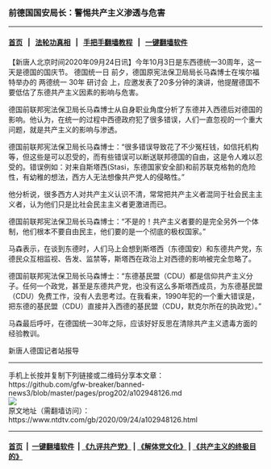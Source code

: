 ### 前德国国安局长：警惕共产主义渗透与危害
------------------------

#### [首页](https://github.com/gfw-breaker/banned-news3/blob/master/README.md) &nbsp;&nbsp;|&nbsp;&nbsp; [法轮功真相](https://github.com/begood0513/basic/blob/master/README.md)  &nbsp;&nbsp;|&nbsp;&nbsp; [手把手翻墙教程](https://github.com/gfw-breaker/guides/wiki)  &nbsp;&nbsp;|&nbsp;&nbsp; [一键翻墙软件](https://github.com/gfw-breaker/nogfw/blob/master/README.md)  



<div><div class="post_content" itemprop="articleBody">
 <p>
  【新唐人北京时间2020年09月24日讯】今年10月3日是东西德统一30周年，这一天是德国的国庆节。
  <ok href="https://www.ntdtv.com/gb/德国统一日.htm">
   德国统一日
  </ok>
  前夕，德国原宪法保卫局局长马森博士在埃尔福特举办的
  <ok href="https://www.ntdtv.com/gb/两德统一.htm">
   两德统一
  </ok>
  30年
  <ok href="https://www.ntdtv.com/gb/研讨会.htm">
   研讨会
  </ok>
  上，应邀发表了20多分钟的演讲，他提醒德国不要低估了东德共产主义因素的影响与危害。
 </p>
 <p>
  德国前联邦宪法保卫局长马森博士从自身职业角度分析了东德并入西德后对德国的影响。他认为，在统一的过程中西德政府犯了很多错误，人们一直忽视的一个重大问题，就是共产主义的影响与渗透。
 </p>
 <p>
  德国前联邦宪法保卫局长马森博士：“很多错误导致花了不少冤枉钱，如信托机构等，但这些是可以忍受的，而有些错误可以断送联邦德国的自由，这是令人难以忍受的。错误例如：对来自斯塔西(Stasi，东德国家安全部)和前苏联克格勃的危险性，有幼稚的想法，西方人无法想像共产党人的侵略性。”
 </p>
 <p>
  他分析说，很多西方人对共产主义认识不清，常常把共产主义者混同于社会民主主义者，认为他们只是比社会民主主义者更激进而已。
 </p>
 <p>
  德国前联邦宪法保卫局长马森博士：“不是的！共产主义者要的是完全另外一个体制，他们根本不要自由民主，他们要的是一个彻底的极权国家。”
 </p>
 <p>
  马森表示，在谈到东德时，人们马上会想到斯塔西（东德国安）和东德共产党，东德民众互相监视、告发、监禁等，斯塔西在政治上对西德的影响被完全忽略了。
 </p>
 <p>
  德国前联邦宪法保卫局长马森博士：“东德基民盟（CDU）都是信仰共产主义分子。任何一个政党，甚至是东德共产党，也没有这么多斯塔西成员，为东德基民盟（CDU）免费工作，没有人去思考过。在我看来，1990年犯的一个重大错误是，把东德的基民盟（CDU）直接并入西德的基民盟（CDU，默克尔所在的执政党）。”
 </p>
 <p>
  马森最后呼吁，在德国统一30年之际，应该好好反思在清除共产主义遗毒方面的经验教训。
 </p>
 <p>
  新唐人德国记者站报导
 </p>
 <div class="single_ad">
 </div>
</div>
</div>
<hr/>
手机上长按并复制下列链接或二维码分享本文章：<br/>
https://github.com/gfw-breaker/banned-news3/blob/master/pages/prog202/a102948126.md <br/>
<a href='https://github.com/gfw-breaker/banned-news3/blob/master/pages/prog202/a102948126.md'><img src='https://github.com/gfw-breaker/banned-news3/blob/master/pages/prog202/a102948126.md.png'/></a> <br/>
原文地址（需翻墙访问）：https://www.ntdtv.com/gb/2020/09/24/a102948126.html


------------------------
#### [首页](https://github.com/gfw-breaker/banned-news3/blob/master/README.md) &nbsp;|&nbsp; [一键翻墙软件](https://github.com/gfw-breaker/nogfw/blob/master/README.md) &nbsp;| [《九评共产党》](https://github.com/gfw-breaker/9ping.md/blob/master/README.md#九评之一评共产党是什么) | [《解体党文化》](https://github.com/gfw-breaker/jtdwh.md/blob/master/README.md) | [《共产主义的终极目的》](https://github.com/gfw-breaker/gczydzjmd.md/blob/master/README.md)


<img src='http://gfw-breaker.win/banned-news3/pages/prog202/a102948126.md' width='0px' height='0px'/>